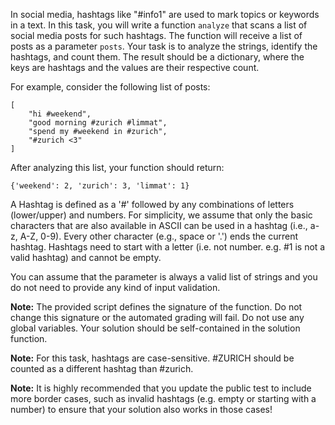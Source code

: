 

In social media, hashtags like "#info1" are used to mark topics or keywords in a text. In this task, you will write a function `analyze` that scans a list of social media posts for such hashtags. The function will receive a list of posts as a parameter `posts`. Your task is to analyze the strings, identify the hashtags, and count them. The result should be a dictionary, where the keys are hashtags and the values are their respective count.

For example, consider the following list of posts:

    [
        "hi #weekend",
        "good morning #zurich #limmat",
        "spend my #weekend in #zurich",
        "#zurich <3"
    ]

After analyzing this list, your function should return:

	{'weekend': 2, 'zurich': 3, 'limmat': 1}


A Hashtag is defined as a '#' followed by any combinations of letters (lower/upper) and numbers. For simplicity, we assume that only the basic characters that are also available in ASCII can be used in a hashtag (i.e., a-z, A-Z, 0-9). Every other character (e.g., space or '.') ends the current hashtag. Hashtags need to start with a letter (i.e. not number. e.g. #1 is not a valid hashtag) and cannot be empty.

You can assume that the parameter is always a valid list of strings and you do not need to provide any kind of input validation.

**Note:** The provided script defines the signature of the function. Do not change this signature or the automated grading will fail. Do not use any global variables. Your solution should be self-contained in the solution function.

**Note:** For this task, hashtags are case-sensitive. #ZURICH should be counted as a different hashtag than #zurich.

**Note:** It is highly recommended that you update the public test to include more border cases, such as invalid hashtags (e.g. empty or starting with a number) to ensure that your solution also works in those cases!

